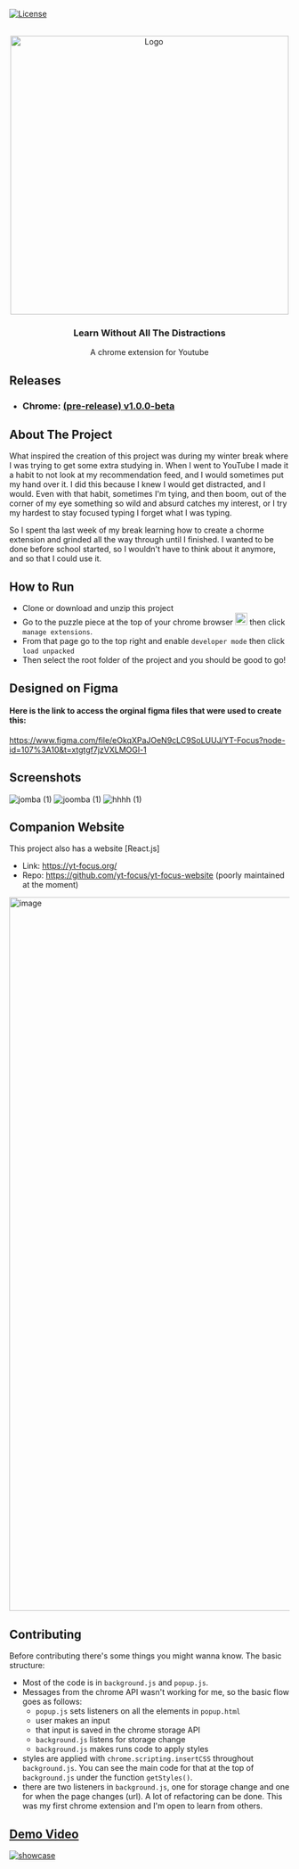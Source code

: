 [![License][license-shield]][license-url]





<!-- PROJECT LOGO -->
<br />
<div align="center">
    <img src="https://user-images.githubusercontent.com/74576449/213616178-b79c0f8f-a0e5-44e8-82b8-070125ed201c.png" alt="Logo" width="500" height="auto">

  <h3 align="center">Learn Without All The Distractions</h3>

  <p align="center">
    A chrome extension for Youtube
</div>



<!-- ABOUT THE PROJECT -->
## Releases
- ### Chrome: [(pre-release) v1.0.0-beta](https://github.com/yt-focus/yt-focus/releases/tag/v1.0.0-beta)
## About The Project
What inspired the creation of this project was during my winter break where I was trying to get some extra studying in. When I went to YouTube I made it a habit to not look at my recommendation feed, and I would sometimes put my hand over it. I did this because I knew I would get distracted, and I would. Even with that habit, sometimes I'm tying, and then boom, out of the corner of my eye something so wild and absurd catches my interest, or I try my hardest to stay focused typing I forget what I was typing.

So I spent tha last week of my break learning how to create a chorme extension and grinded all the way through until I finished. I wanted to be done before school started, so I wouldn't have to think about it anymore, and so that I could use it.

## How to Run 
- Clone or download and unzip this project
- Go to the puzzle piece at the top of your chrome browser <img width="22" alt="image" src="https://user-images.githubusercontent.com/74576449/213809619-2dc469fb-4a67-45b9-afd0-8de747763b99.png">
then click `manage extensions`. 
- From that page go to the top right and enable `developer mode` then click `load unpacked`
- Then select the root folder of the project and you should be good to go!

## Designed on Figma
#### Here is the link to access the orginal figma files that were used to create this:

https://www.figma.com/file/eOkqXPaJOeN9cLC9SoLUUJ/YT-Focus?node-id=107%3A10&t=xtgtgf7jzVXLMOGl-1 

## Screenshots
![jomba (1)](https://user-images.githubusercontent.com/74576449/213811114-15bdc822-fa29-4fb4-808f-8c5da2a24fbf.png)
![joomba (1)](https://user-images.githubusercontent.com/74576449/213811132-3d7eac95-876d-42b6-a4e2-4cbffc11d790.png)
![hhhh (1)](https://user-images.githubusercontent.com/74576449/213811206-8fdc6b1e-fc23-4a65-972b-ea56ad282823.png)

## Companion Website
This project also has a website [React.js]
- Link: https://yt-focus.org/ 
- Repo: https://github.com/yt-focus/yt-focus-website (poorly maintained at the moment)
<img width="1280" alt="image" src="https://user-images.githubusercontent.com/74576449/213829186-f146f6ae-35ca-474c-b236-fcd319a9f698.png">


## Contributing
Before contributing there's some things you might wanna know. The basic structure:
- Most of the code is in `background.js` and `popup.js`.
- Messages from the chrome API wasn't working for me, so the basic flow goes as follows:
  - `popup.js` sets listeners on all the elements in `popup.html`
  - user makes an input
  - that input is saved in the chrome storage API
  - `background.js` listens for storage change
  - `background.js` makes runs code to apply styles
- styles are applied with `chrome.scripting.insertCSS` throughout `background.js`. You can see the main code for that at the top of `background.js` under the function `getStyles()`.
- there are two listeners in `background.js`, one for storage change and one for when the page changes (url).
A lot of refactoring can be done. This was my first chrome extension and I'm open to learn from others. 
## [Demo Video](https://youtu.be/TTm6PwH7StU)
[![showcase](https://user-images.githubusercontent.com/74576449/213813113-4e1ef256-1f7e-4c8b-8213-dc9ee903ad58.png)](https://www.youtube.com/watch?v=TTm6PwH7StU)

[license-shield]: https://img.shields.io/github/license/othneildrew/Best-README-Template.svg?style=for-the-badge
[license-url]: https://github.com/othneildrew/Best-README-Template/blob/master/LICENSE.txt
